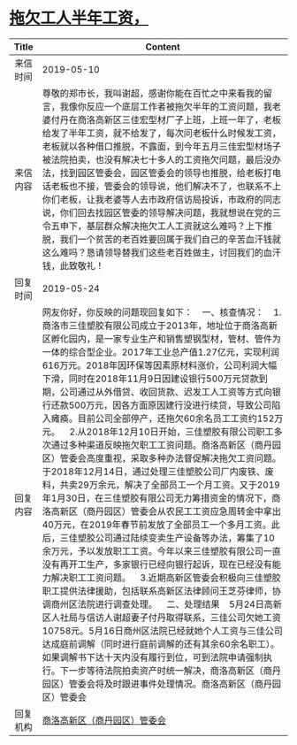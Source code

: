 # <a href="http://www.shangluo.gov.cn/zmhd/ldxxxx.jsp?urltype=leadermail.LeaderMailContentUrl&wbtreeid=1112&leadermailid=5266">拖欠工人半年工资，</a>
| Title |                                                                                                                                                                                                                                                                                                                                                                                                                              Content                                                                                                                                                                                                                                                                                                                                                                                                                               |
|:-----:|--------------------------------------------------------------------------------------------------------------------------------------------------------------------------------------------------------------------------------------------------------------------------------------------------------------------------------------------------------------------------------------------------------------------------------------------------------------------------------------------------------------------------------------------------------------------------------------------------------------------------------------------------------------------------------------------------------------------------------------------------------------------------------------------------------------------------------------------------------------------|
| 来信时间  | 2019-05-10                                                                                                                                                                                                                                                                                                                                                                                                                                                                                                                                                                                                                                                                                                                                                                                                                                                         |
| 来信内容  | 尊敬的郑市长，我叫谢超，感谢你能在百忙之中来看我的留言，我像你反应一个底层工作者被拖欠半年的工资问题，我老婆付丹在商洛高新区三佳宏型材厂子上班，上班一年了，老板给发了半年工资，就不给发了，每次问老板什么时候发工资，老板就以各种借口推脱，不露面，到今年五月三佳宏型材场子被法院拍卖，也没有解决七十多人的工资拖欠问题，最后没办法，找到园区管委会，园区管委会的领导也推脱，给老板打电话老板也不接，管委会的领导说，他们解决不了，也联系不上你们老板，让我老婆等人去市政府信访局投诉，市政府的同志说，你们回去找园区管委的领导解决问题，我就想说在党的三令五申下，基层群众解决拖欠工人工资就这么难吗？上下推脱，我们一个贫苦的老百姓要回属于我们自己的辛苦血汗钱就这么难吗？恳请领导替我们这些老百姓做主，讨回我们的血汗钱，此致敬礼！                                                                                                                                                                                                                                                                                                                                                                                                                                                                                               |
| 回复时间  | 2019-05-24                                                                                                                                                                                                                                                                                                                                                                                                                                                                                                                                                                                                                                                                                                                                                                                                                                                         |
| 回复内容  | 网友你好，你反映的问题现回复如下：    一、核查情况：    1.商洛市三佳塑胶有限公司成立于2013年，地址位于商洛高新区孵化园内，是一家专业生产和销售塑钢型材，管材、管件为一体的综合型企业。2017年工业总产值1.27亿元，实现利润616万元。2018年因环保等因素原材料涨价，公司利润大幅下滑，同时在2018年11月9日因建设银行500万元贷款到期，公司通过从外借贷、收回货款、迟发工人工资等方式向银行还款500万元，因各方面原因建行没进行续贷，导致公司陷入瘫痪。目前公司全部停产，还拖欠60余名员工工资约152万元。    2.从2018年12月10日开始，三佳塑胶有限公司职工多次通过多种渠道反映拖欠职工工资问题。商洛高新区（商丹园区）管委会高度重视，采取多种办法督促解决拖欠工资问题。于2018年12月14日，通过处理三佳塑胶公司厂内废铁、废料，共卖29万余元，解决了全部员工一个月工资。又于2019年1月30日，在三佳塑胶有限公司无力筹措资金的情况下，商洛高新区（商丹园区）管委会从农民工工资应急周转金中拿出40万元，在2019年春节前发放了全部员工一个多月工资。此后，三佳塑胶公司通过陆续变卖生产设备等办法，筹集了10余万元，予以发放职工工资。今年以来三佳塑胶有限公司一直没有再开工生产，多家银行已经向银行起诉，现在已经没有能力解决职工工资问题。    3.近期高新区管委会积极向三佳塑胶职工提供法律援助，包括联系高新区法律顾问王芝芬律师，协调商州区法院进行调查处理。    二、处理结果    5月24日高新区人社局与信访人谢超妻子付丹取得联系，三佳公司欠她工资10758元。5月16日商州区法院已经就她个人工资与三佳公司达成庭前调解（同时进行庭前调解的还有其余60余名职工）。如果调解书下达十天内没有履行到位，可到法院申请强制执行。下一步等待法院拍卖资产时统一解决，商洛高新区（商丹园区）管委会将及时跟进事件处理情况。商洛高新区（商丹园区）管委会 |
| 回复机构  | <a href="../../categories/agencies/商洛高新区（商丹园区）管委会.md">商洛高新区（商丹园区）管委会</a>                                                                                                                                                                                                                                                                                                                                                                                                                                                                                                                                                                                                                                                                                                                                                                                             |